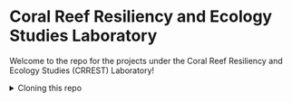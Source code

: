# Coral Reef Resiliency and Ecology Studies Laboratory

Welcome to the repo for the projects under the Coral Reef Resiliency and Ecology Studies (CRREST) Laboratory! 
<details>
  <summary>Cloning this repo</summary>
  
1. Set-up SSH key for the computer. Follow these [instructions](https://help.ubuntu.com/community/SSH/OpenSSH/Keys).

2. Clone repo on local computer.
```
# Go to preferred working directory on local computer
git clone git@github.com:kllabrador/CRREST.git
```

3. Associate repo with your github account
```
git config --global user.email "kllabrador@up.edu.ph"
git config --global user.name "kllabrador"
```

4. Try pulling and pushing to check if you have succesfully linked the repos.
</details>
